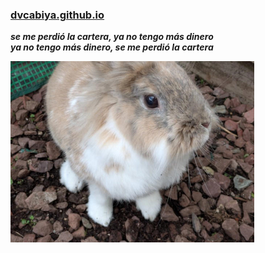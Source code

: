 ### [dvcabiya.github.io](https://dvcabiya.github.io/)
***se me perdió la cartera, ya no tengo más dinero***  
***ya no tengo más dinero, se me perdió la cartera***  

[![rabbpt](./aaa.png)](https://www.youtube.com/watch?v=f1gaOBPolXY)
